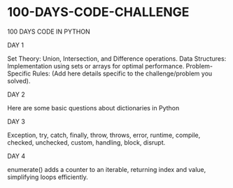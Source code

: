 # 100-DAYS-CODE-CHALLENGE

100 DAYS CODE IN PYTHON 

DAY 1

Set Theory: Union, Intersection, and Difference operations.
Data Structures: Implementation using sets or arrays for optimal performance.
Problem-Specific Rules: (Add here details specific to the challenge/problem you solved).

DAY 2

Here are some basic questions about dictionaries in Python

DAY 3

Exception, try, catch, finally, throw, throws, error, runtime, compile, checked, unchecked, custom, handling, block, disrupt.

DAY 4

enumerate() adds a counter to an iterable, returning index and value, simplifying loops efficiently.
